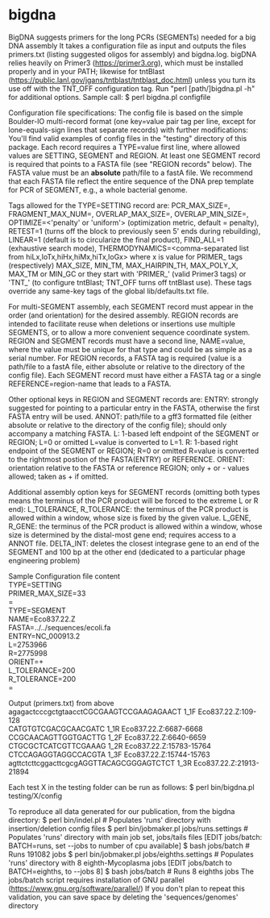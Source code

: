 # bigdna
BigDNA suggests primers for the long PCRs (SEGMENTs) needed for a big DNA assembly
It takes a configuration file as input and outputs the files primers.txt (listing suggested oligos for assembly) and bigdna.log.
bigDNA relies heavily on Primer3 (https://primer3.org), which must be installed properly and in your PATH; likewise for tntBlast (https://public.lanl.gov/jgans/tntblast/tntblast_doc.html) unless you turn its use off with the TNT_OFF configuration tag.
Run "perl [path/]bigdna.pl -h" for additional options.
Sample call: $ perl bigdna.pl configfile

Configuration file specifications:
The config file is based on the simple Boulder-IO multi-record format (one key=value pair tag per line, except for lone-equals-sign lines that separate records) with further modifications:
You'll find valid examples of config files in the "testing" directory of this package.
Each record requires a TYPE=value first line, where allowed values are SETTING, SEGMENT and REGION. At least one SEGMENT record is required that points to a FASTA file (see "REGION records" below). The FASTA value must be an **absolute** path/file to a fastA file.
We recommend that each FASTA file reflect the entire sequence of the DNA prep template for PCR of SEGMENT, e.g., a whole bacterial genome.

Tags allowed for the TYPE=SETTING record are:
 PCR_MAX_SIZE=<integer>,
 FRAGMENT_MAX_NUM=<integer>,
 OVERLAP_MAX_SIZE=<integer>,
 OVERLAP_MIN_SIZE=<integer>,
 OPTIMIZE=<'penalty' or 'uniform'> (optimization metric, default = penalty),
 RETEST=1 (turns off the block to previously seen 5' ends during rebuilding),
 LINEAR=1 (default is to circularize the final product),
 FIND_ALL=1 (exhaustive search mode),
 THERMODYNAMICS=<comma-separated list from hiLx,loTx,hiHx,hiMx,hiTx,loGx>
   where x is value for PRIMER_ tags (respectively) MAX_SIZE, MIN_TM, MAX_HAIRPIN_TH, MAX_POLY_X, MAX_TM or MIN_GC
 or they start with 'PRIMER_' (valid Primer3 tags) 
 or 'TNT_' (to configure tntBlast; TNT_OFF turns off tntBlast use).
These tags override any same-key tags of the global lib/defaults.txt file.

For multi-SEGMENT assembly, each SEGMENT record must appear in the order (and orientation) for the desired assembly.
REGION records are intended to facilitate reuse when deletions or insertions use multiple SEGMENTS, or to allow a more convenient sequence coordinate system.
REGION and SEGMENT records  must have a second line, NAME=value, where the value must be unique for that type and could be as simple as a serial number.
For REGION records, a FASTA tag is required (value is a path/file to a fastA file, either absolute or relative to the directory of the config file).
Each SEGMENT record must have either a FASTA tag or a single REFERENCE=region-name that leads to a FASTA.

Other optional keys in REGION and SEGMENT records are:
 ENTRY: strongly suggested for pointing to a particular entry in the FASTA, otherwise the first FASTA entry will be used.
 ANNOT: path/file to a gff3 formatted file (either absolute or relative to the directory of the config file); should only accompany a matching FASTA.
 L: 1-based  left endpoint of the SEGMENT or REGION; L=0 or omitted L=value is converted to L=1.
 R: 1-based right endpoint of the SEGMENT or REGION; R=0 or omitted R=value is converted to the rightmost postion of the FASTA(ENTRY) or REFERENCE.
 ORIENT: orientation relative to the FASTA or reference REGION; only + or - values allowed; taken as + if omitted.

Additional assembly option keys for SEGMENT records (omitting both types means the terminus of the PCR product will be forced to the extreme L or R end):
 L_TOLERANCE, R_TOLERANCE: the terminus of the PCR product is allowed within a window, whose size is fixed by the given value.
 L_GENE, R_GENE:           the terminus of the PCR product is allowed within a window, whose size is determined by the distal-most gene end; requires access to a ANNOT file.
 DELTA_INT: deletes the closest integrase gene to an end of the SEGMENT and 100 bp at the other end (dedicated to a particular phage engineering problem)

Sample Configuration file content<br/>
TYPE=SETTING<br/>
PRIMER_MAX_SIZE=33<br/>
=<br/>
TYPE=SEGMENT<br/>
NAME=Eco837.22.Z<br/>
FASTA=../../sequences/ecoli.fa<br/>
ENTRY=NC_000913.2<br/>
L=2753966<br/>
R=2775998<br/>
ORIENT=+<br/>
L_TOLERANCE=200<br/>
R_TOLERANCE=200<br/>
=<br/>

Output (primers.txt) from above<br/>
agagactcccgctgtaacctCGCGAAGTCCGAAGAGAACT	1_1F	Eco837.22.Z:109-128<br/>
CATGTGTCGACGCAACGATC	1_1R	Eco837.22.Z:6687-6668<br/>
CCGCAACAGTTGGTGACTTG	1_2F	Eco837.22.Z:6640-6659<br/>
CTGCGCTCATCGTTCGAAAG	1_2R	Eco837.22.Z:15783-15764<br/>
CTCCAGAGGTAGGCCACGTA	1_3F	Eco837.22.Z:15744-15763<br/>
agttctcttcggacttcgcgAGGTTACAGCGGGAGTCTCT	1_3R	Eco837.22.Z:21913-21894<br/>

Each test X in the testing folder can be run as follows: $ perl bin/bigdna.pl testing/X/config

To reproduce all data generated for our publication,
from the bigdna directory:
$ perl bin/indel.pl  # Populates 'runs' directory with insertion/deletion config files
$ perl bin/jobmaker.pl jobs/runs.settings  # Populates 'runs' directory with main job set, jobs/tails files
[EDIT jobs/batch: BATCH=runs, set --jobs to number of cpu available]
$ bash jobs/batch   # Runs 191082 jobs
$ perl bin/jobmaker.pl jobs/eighths.settings  # Populates 'runs' directory with 8 eighth-Mycoplasma jobs
[EDIT jobs/batch to BATCH=eighths, to --jobs 8]
$ bash jobs/batch  # Runs 8 eighths jobs
The jobs/batch script requires installation of GNU parallel (https://www.gnu.org/software/parallel/)
If you don't plan to repeat this validation, you can save space by deleting the 'sequences/genomes' directory
